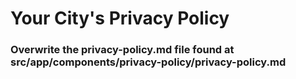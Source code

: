 # Your City's Privacy Policy

### Overwrite the privacy-policy.md file found at src/app/components/privacy-policy/privacy-policy.md
